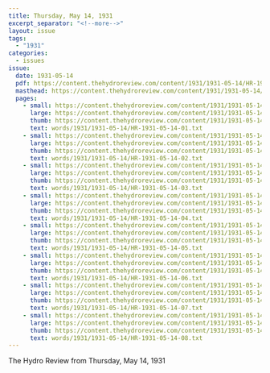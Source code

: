 ```yaml
---
title: Thursday, May 14, 1931
excerpt_separator: "<!--more-->"
layout: issue
tags:
  - "1931"
categories:
  - issues
issue:
  date: 1931-05-14
  pdf: https://content.thehydroreview.com/content/1931/1931-05-14/HR-1931-05-14.pdf
  masthead: https://content.thehydroreview.com/content/1931/1931-05-14/masthead/HR-1931-05-14.jpg
  pages:
    - small: https://content.thehydroreview.com/content/1931/1931-05-14/small/HR-1931-05-14-01.jpg
      large: https://content.thehydroreview.com/content/1931/1931-05-14/large/HR-1931-05-14-01.jpg
      thumb: https://content.thehydroreview.com/content/1931/1931-05-14/thumbnails/HR-1931-05-14-01.jpg
      text: words/1931/1931-05-14/HR-1931-05-14-01.txt
    - small: https://content.thehydroreview.com/content/1931/1931-05-14/small/HR-1931-05-14-02.jpg
      large: https://content.thehydroreview.com/content/1931/1931-05-14/large/HR-1931-05-14-02.jpg
      thumb: https://content.thehydroreview.com/content/1931/1931-05-14/thumbnails/HR-1931-05-14-02.jpg
      text: words/1931/1931-05-14/HR-1931-05-14-02.txt
    - small: https://content.thehydroreview.com/content/1931/1931-05-14/small/HR-1931-05-14-03.jpg
      large: https://content.thehydroreview.com/content/1931/1931-05-14/large/HR-1931-05-14-03.jpg
      thumb: https://content.thehydroreview.com/content/1931/1931-05-14/thumbnails/HR-1931-05-14-03.jpg
      text: words/1931/1931-05-14/HR-1931-05-14-03.txt
    - small: https://content.thehydroreview.com/content/1931/1931-05-14/small/HR-1931-05-14-04.jpg
      large: https://content.thehydroreview.com/content/1931/1931-05-14/large/HR-1931-05-14-04.jpg
      thumb: https://content.thehydroreview.com/content/1931/1931-05-14/thumbnails/HR-1931-05-14-04.jpg
      text: words/1931/1931-05-14/HR-1931-05-14-04.txt
    - small: https://content.thehydroreview.com/content/1931/1931-05-14/small/HR-1931-05-14-05.jpg
      large: https://content.thehydroreview.com/content/1931/1931-05-14/large/HR-1931-05-14-05.jpg
      thumb: https://content.thehydroreview.com/content/1931/1931-05-14/thumbnails/HR-1931-05-14-05.jpg
      text: words/1931/1931-05-14/HR-1931-05-14-05.txt
    - small: https://content.thehydroreview.com/content/1931/1931-05-14/small/HR-1931-05-14-06.jpg
      large: https://content.thehydroreview.com/content/1931/1931-05-14/large/HR-1931-05-14-06.jpg
      thumb: https://content.thehydroreview.com/content/1931/1931-05-14/thumbnails/HR-1931-05-14-06.jpg
      text: words/1931/1931-05-14/HR-1931-05-14-06.txt
    - small: https://content.thehydroreview.com/content/1931/1931-05-14/small/HR-1931-05-14-07.jpg
      large: https://content.thehydroreview.com/content/1931/1931-05-14/large/HR-1931-05-14-07.jpg
      thumb: https://content.thehydroreview.com/content/1931/1931-05-14/thumbnails/HR-1931-05-14-07.jpg
      text: words/1931/1931-05-14/HR-1931-05-14-07.txt
    - small: https://content.thehydroreview.com/content/1931/1931-05-14/small/HR-1931-05-14-08.jpg
      large: https://content.thehydroreview.com/content/1931/1931-05-14/large/HR-1931-05-14-08.jpg
      thumb: https://content.thehydroreview.com/content/1931/1931-05-14/thumbnails/HR-1931-05-14-08.jpg
      text: words/1931/1931-05-14/HR-1931-05-14-08.txt
---
```


The Hydro Review from Thursday, May 14, 1931

<!--more-->

